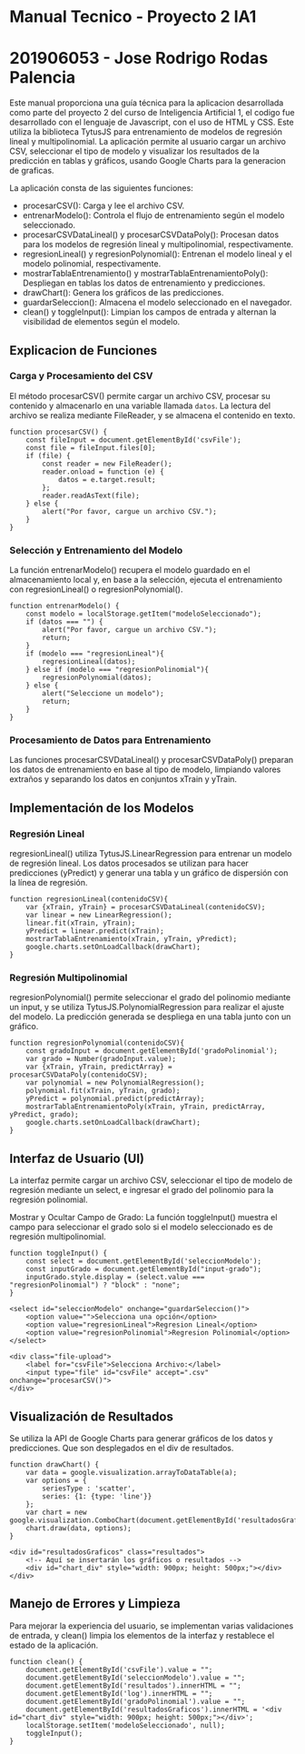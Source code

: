 # Manual Tecnico - Proyecto 2 IA1
# 201906053 - Jose Rodrigo Rodas Palencia

Este manual proporciona una guía técnica para la aplicacion desarrollada como parte del proyecto 2 del curso de Inteligencia Artificial 1, el codigo fue desarrollado con el lenguaje de Javascript, con el uso de HTML y CSS. Este utiliza la biblioteca TytusJS para entrenamiento de modelos de regresión lineal y multipolinomial. La aplicación permite al usuario cargar un archivo CSV, seleccionar el tipo de modelo y visualizar los resultados de la predicción en tablas y gráficos, usando Google Charts para la generacion de graficas. 

La aplicación consta de las siguientes funciones:

- procesarCSV(): Carga y lee el archivo CSV.
- entrenarModelo(): Controla el flujo de entrenamiento según el modelo seleccionado.
- procesarCSVDataLineal() y procesarCSVDataPoly(): Procesan datos para los modelos de regresión lineal y multipolinomial, respectivamente.
- regresionLineal() y regresionPolynomial(): Entrenan el modelo lineal y el modelo polinomial, respectivamente.
- mostrarTablaEntrenamiento() y mostrarTablaEntrenamientoPoly(): Despliegan en tablas los datos de entrenamiento y predicciones.
- drawChart(): Genera los gráficos de las predicciones.
- guardarSeleccion(): Almacena el modelo seleccionado en el navegador.
- clean() y toggleInput(): Limpian los campos de entrada y alternan la visibilidad de elementos según el modelo.

## Explicacion de Funciones

### Carga y Procesamiento del CSV

El método procesarCSV() permite cargar un archivo CSV, procesar su contenido y almacenarlo en una variable llamada `datos`. La lectura del archivo se realiza mediante FileReader, y se almacena el contenido en texto.

    function procesarCSV() {
        const fileInput = document.getElementById('csvFile');
        const file = fileInput.files[0];
        if (file) {
            const reader = new FileReader();
            reader.onload = function (e) {
                datos = e.target.result;
            };
            reader.readAsText(file);
        } else {
            alert("Por favor, cargue un archivo CSV.");
        }
    }

### Selección y Entrenamiento del Modelo

La función entrenarModelo() recupera el modelo guardado en el almacenamiento local y, en base a la selección, ejecuta el entrenamiento con regresionLineal() o regresionPolynomial().

    function entrenarModelo() {
        const modelo = localStorage.getItem("modeloSeleccionado");
        if (datos === "") {
            alert("Por favor, cargue un archivo CSV.");
            return;
        }
        if (modelo === "regresionLineal"){
            regresionLineal(datos);
        } else if (modelo === "regresionPolinomial"){
            regresionPolynomial(datos);
        } else {
            alert("Seleccione un modelo");
            return;
        }
    }

### Procesamiento de Datos para Entrenamiento

Las funciones procesarCSVDataLineal() y procesarCSVDataPoly() preparan los datos de entrenamiento en base al tipo de modelo, limpiando valores extraños y separando los datos en conjuntos xTrain y yTrain.

## Implementación de los Modelos

### Regresión Lineal

regresionLineal() utiliza TytusJS.LinearRegression para entrenar un modelo de regresión lineal. Los datos procesados se utilizan para hacer predicciones (yPredict) y generar una tabla y un gráfico de dispersión con la línea de regresión.

    function regresionLineal(contenidoCSV){
        var {xTrain, yTrain} = procesarCSVDataLineal(contenidoCSV);
        var linear = new LinearRegression();
        linear.fit(xTrain, yTrain);
        yPredict = linear.predict(xTrain);
        mostrarTablaEntrenamiento(xTrain, yTrain, yPredict);
        google.charts.setOnLoadCallback(drawChart);
    }

### Regresión Multipolinomial

regresionPolynomial() permite seleccionar el grado del polinomio mediante un input, y se utiliza TytusJS.PolynomialRegression para realizar el ajuste del modelo. La predicción generada se despliega en una tabla junto con un gráfico.

    function regresionPolynomial(contenidoCSV){
        const gradoInput = document.getElementById('gradoPolinomial');
        var grado = Number(gradoInput.value);
        var {xTrain, yTrain, predictArray} = procesarCSVDataPoly(contenidoCSV);
        var polynomial = new PolynomialRegression();
        polynomial.fit(xTrain, yTrain, grado);
        yPredict = polynomial.predict(predictArray);
        mostrarTablaEntrenamientoPoly(xTrain, yTrain, predictArray, yPredict, grado);
        google.charts.setOnLoadCallback(drawChart);
    }

## Interfaz de Usuario (UI)

La interfaz permite cargar un archivo CSV, seleccionar el tipo de modelo de regresión mediante un select, e ingresar el grado del polinomio para la regresión polinomial.

Mostrar y Ocultar Campo de Grado: La función toggleInput() muestra el campo para seleccionar el grado solo si el modelo seleccionado es de regresión multipolinomial.

    function toggleInput() {
        const select = document.getElementById('seleccionModelo');
        const inputGrado = document.getElementById("input-grado");
        inputGrado.style.display = (select.value === "regresionPolinomial") ? "block" : "none";
    }

    <select id="seleccionModelo" onchange="guardarSeleccion()">
        <option value="">Selecciona una opción</option>
        <option value="regresionLineal">Regresion Lineal</option>
        <option value="regresionPolinomial">Regresion Polinomial</option>
    </select>

    <div class="file-upload">
        <label for="csvFile">Selecciona Archivo:</label>
        <input type="file" id="csvFile" accept=".csv" onchange="procesarCSV()">
    </div>

## Visualización de Resultados

Se utiliza la API de Google Charts para generar gráficos de los datos y predicciones. Que son desplegados en el div de resultados.

    function drawChart() {
        var data = google.visualization.arrayToDataTable(a);
        var options = {
            seriesType : 'scatter',
            series: {1: {type: 'line'}}
        };  
        var chart = new google.visualization.ComboChart(document.getElementById('resultadosGraficos'));
        chart.draw(data, options);         
    }

    <div id="resultadosGraficos" class="resultados">
        <!-- Aquí se insertarán los gráficos o resultados -->
        <div id="chart_div" style="width: 900px; height: 500px;"></div>
    </div>

## Manejo de Errores y Limpieza

Para mejorar la experiencia del usuario, se implementan varias validaciones de entrada, y clean() limpia los elementos de la interfaz y restablece el estado de la aplicación.

    function clean() {
        document.getElementById('csvFile').value = "";
        document.getElementById('seleccionModelo').value = "";
        document.getElementById('resultados').innerHTML = ""; 
        document.getElementById('log').innerHTML = ""; 
        document.getElementById('gradoPolinomial').value = "";
        document.getElementById('resultadosGraficos').innerHTML = '<div id="chart_div" style="width: 900px; height: 500px;"></div>';
        localStorage.setItem('modeloSeleccionado', null);
        toggleInput();
    }
